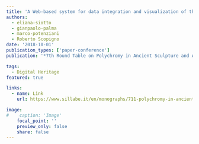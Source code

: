 ```yaml
---
title: 'A Web-based system for data integration and visualization of the ancient colour'
authors:
  - eliana-siotto
  - gianpaolo-palma
  - marco-potenziani
  - Roberto Scopigno
date: '2018-10-01'
publication_types: ['paper-conference']
publication: '*7th Round Table on Polychromy in Ancient Sculpture and Architecture*'

tags:
  - Digital Heritage
featured: true

links:
  - name: Link
    url: https://www.sillabe.it/en/monographs/711-polychromy-in-ancient-sculpture-and-architecture-9788883479977.html

image:
#    caption: 'Image'
    focal_point: ''
    preview_only: false
    share: false
---
```

